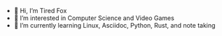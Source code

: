 - 👋 Hi, I’m Tired Fox
- 👀 I’m interested in Computer Science and Video Games
- 🌱 I’m currently learning Linux, Asciidoc, Python, Rust, and note taking

